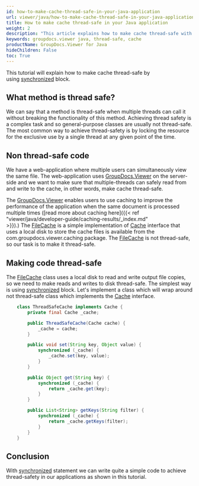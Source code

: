 ```yaml
---
id: how-to-make-cache-thread-safe-in-your-java-application
url: viewer/java/how-to-make-cache-thread-safe-in-your-java-application
title: How to make cache thread-safe in your Java application
weight: 2
description: "This article explains how to make cache thread-safe with GroupDocs.Viewer within your Java applications."
keywords: groupdocs.viewer java, thread-safe, cache
productName: GroupDocs.Viewer for Java
hideChildren: False
toc: True
---
```

This tutorial will explain how to make cache thread-safe by using [synchronized](https://docs.oracle.com/javase/tutorial/essential/concurrency/sync.html) block.

## What method is thread safe?

We can say that a method is thread-safe when multiple threads can call it without breaking the functionality of this method. Achieving thread safety is a complex task and so general-purpose classes are usually not thread-safe. The most common way to achieve thread-safety is by locking the resource for the exclusive use by a single thread at any given point of the time.

## Non thread-safe code

We have a web-application where multiple users can simultaneously view the same file. The web-application uses [GroupDocs.Viewer](https://products.groupdocs.com/viewer) on the server-side and we want to make sure that multiple-threads can safely read from and write to the cache, in other words, make cache thread-safe.

The [GroupDocs.Viewer](https://products.groupdocs.com/viewer) enables users to use caching to improve the performance of the application when the same document is processed multiple times ([read more about caching here]({{< ref "viewer/java/developer-guide/caching-results/_index.md" >}}).) The [FileCache](https://apireference.groupdocs.com/viewer/java/com.groupdocs.viewer.caching/FileCache) is a simple implementation of [Cache](https://apireference.groupdocs.com/viewer/java/com.groupdocs.viewer.caching/Cache) interface that uses a local disk to store the cache files is available from the com.groupdocs.viewer.caching package. The [FileCache](https://apireference.groupdocs.com/viewer/java/com.groupdocs.viewer.caching/FileCache) is not thread-safe, so our task is to make it thread-safe.

## Making code thread-safe

The [FileCache](https://apireference.groupdocs.com/viewer/java/com.groupdocs.viewer.caching/FileCache) class uses a local disk to read and write output file copies, so we need to make reads and writes to disk thread-safe. The simplest way is using [synchronized](https://docs.oracle.com/javase/tutorial/essential/concurrency/locksync.html) block. Let's implement a class which will wrap around not thread-safe class which implements the [Cache](https://apireference.groupdocs.com/viewer/java/com.groupdocs.viewer.caching/Cache) interface.

```java
    class ThreadSafeCache implements Cache {
        private final Cache _cache;

        public ThreadSafeCache(Cache cache) {
            _cache = cache;
        }

        public void set(String key, Object value) {
            synchronized (_cache) {
                _cache.set(key, value);
            }
        }

        public Object get(String key) {
            synchronized (_cache) {
                return _cache.get(key);
            }
        }

        public List<String> getKeys(String filter) {
            synchronized (_cache) {
                return _cache.getKeys(filter);
            }
        }
    }
```

## Conclusion

With [synchronized](https://docs.oracle.com/javase/tutorial/essential/concurrency/locksync.html) statement we can write quite a simple code to achieve thread-safety in our applications as shown in this tutorial.
